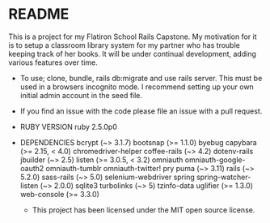 # README

This is a project for my Flatiron School Rails Capstone. My motivation for it is to setup a classroom library system for my partner who has trouble keeping track of her books. It will be under continual development, adding various features over time.

* To use; clone, bundle, rails db:migrate and use rails server. This must be used in a browsers incognito mode.
  I recommend setting up your own initial admin account in the seed file.

* If you find an issue with the code please file an issue with a pull request.

* RUBY VERSION
   ruby 2.5.0p0

* DEPENDENCIES
   bcrypt (~> 3.1.7)
   bootsnap (>= 1.1.0)
   byebug
   capybara (>= 2.15, < 4.0)
   chromedriver-helper
   coffee-rails (~> 4.2)
   dotenv-rails
   jbuilder (~> 2.5)
   listen (>= 3.0.5, < 3.2)
   omniauth
   omniauth-google-oauth2
   omniauth-tumblr
   omniauth-twitter!
   pry
   puma (~> 3.11)
   rails (~> 5.2.0)
   sass-rails (~> 5.0)
   selenium-webdriver
   spring
   spring-watcher-listen (~> 2.0.0)
   sqlite3
   turbolinks (~> 5)
   tzinfo-data
   uglifier (>= 1.3.0)
   web-console (>= 3.3.0)

   * This project has been licensed under the MIT open source license.
